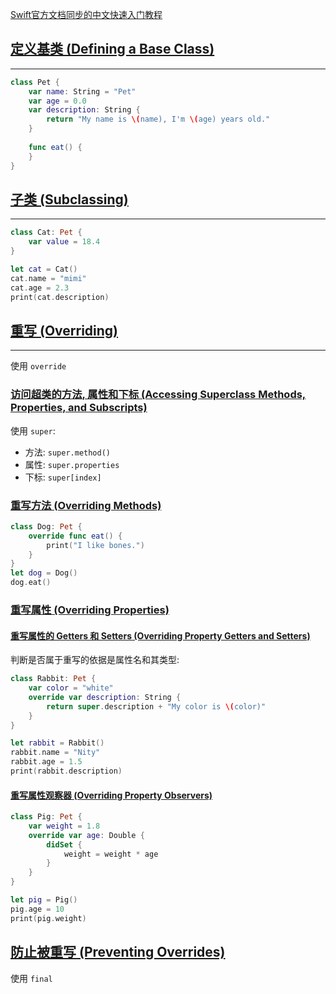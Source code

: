 [Swift官方文档同步的中文快速入门教程](https://github.com/YugenFring/swift-tutorial-quickstart/wiki)

## [定义基类 (Defining a Base Class)](https://docs.swift.org/swift-book/documentation/the-swift-programming-language/inheritance#Defining-a-Base-Class)
---
```swift
class Pet {
    var name: String = "Pet"
    var age = 0.0
    var description: String {
        return "My name is \(name), I'm \(age) years old."
    }
    
    func eat() {
    }
}
```
## [子类 (Subclassing)](https://docs.swift.org/swift-book/documentation/the-swift-programming-language/inheritance#Subclassing)
---
```swift
class Cat: Pet {
    var value = 18.4
}
```

```swift
let cat = Cat()
cat.name = "mimi"
cat.age = 2.3
print(cat.description)
```
## [重写 (Overriding)](https://docs.swift.org/swift-book/documentation/the-swift-programming-language/inheritance#Overriding)
---
使用 `override`
### [访问超类的方法, 属性和下标 (Accessing Superclass Methods, Properties, and Subscripts)](https://docs.swift.org/swift-book/documentation/the-swift-programming-language/inheritance#Accessing-Superclass-Methods-Properties-and-Subscripts)

使用 `super`:
- 方法: `super.method()`
- 属性: `super.properties`
- 下标: `super[index]`
### [重写方法 (Overriding Methods)](https://docs.swift.org/swift-book/documentation/the-swift-programming-language/inheritance#Overriding-Methods)

```swift
class Dog: Pet {
    override func eat() {
        print("I like bones.")
    }
}
let dog = Dog()
dog.eat()
```
### [重写属性 (Overriding Properties)](https://docs.swift.org/swift-book/documentation/the-swift-programming-language/inheritance#Overriding-Properties)
#### [重写属性的 Getters 和 Setters (Overriding Property Getters and Setters)](https://docs.swift.org/swift-book/documentation/the-swift-programming-language/inheritance#Overriding-Property-Getters-and-Setters)

判断是否属于重写的依据是属性名和其类型:
```swift
class Rabbit: Pet {
    var color = "white"
    override var description: String {
        return super.description + "My color is \(color)"
    }
}

let rabbit = Rabbit()
rabbit.name = "Nity"
rabbit.age = 1.5
print(rabbit.description)
```
#### [重写属性观察器 (Overriding Property Observers)](https://docs.swift.org/swift-book/documentation/the-swift-programming-language/inheritance#Overriding-Property-Observers)

```swift
class Pig: Pet {
    var weight = 1.8
    override var age: Double {
        didSet {
            weight = weight * age
        }
    }
}

let pig = Pig()
pig.age = 10
print(pig.weight)
```
## [防止被重写 (Preventing Overrides)](https://docs.swift.org/swift-book/documentation/the-swift-programming-language/inheritance#Preventing-Overrides)

使用 `final`


<!-- ##{"script":"<script src='https://blog.meekdai.com/assets/GmeekTOC.js'></script>"}## -->